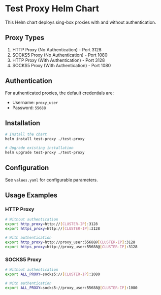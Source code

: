 # Test Proxy Helm Chart

This Helm chart deploys sing-box proxies with and without authentication.

## Proxy Types

1. HTTP Proxy (No Authentication) - Port 3128
2. SOCKS5 Proxy (No Authentication) - Port 1080
3. HTTP Proxy (With Authentication) - Port 3128
4. SOCKS5 Proxy (With Authentication) - Port 1080

## Authentication

For authenticated proxies, the default credentials are:

- Username: `proxy_user`
- Password: `55688`

## Installation

```bash
# Install the chart
helm install test-proxy ./test-proxy

# Upgrade existing installation
helm upgrade test-proxy ./test-proxy
```

## Configuration

See `values.yaml` for configurable parameters.

## Usage Examples

### HTTP Proxy

```bash
# Without authentication
export http_proxy=http://[CLUSTER-IP]:3128
export https_proxy=http://[CLUSTER-IP]:3128

# With authentication
export http_proxy=http://proxy_user:55688@[CLUSTER-IP]:3128
export https_proxy=http://proxy_user:55688@[CLUSTER-IP]:3128
```

### SOCKS5 Proxy

```bash
# Without authentication
export ALL_PROXY=socks5://[CLUSTER-IP]:1080

# With authentication
export ALL_PROXY=socks5://proxy_user:55688@[CLUSTER-IP]:1080
```